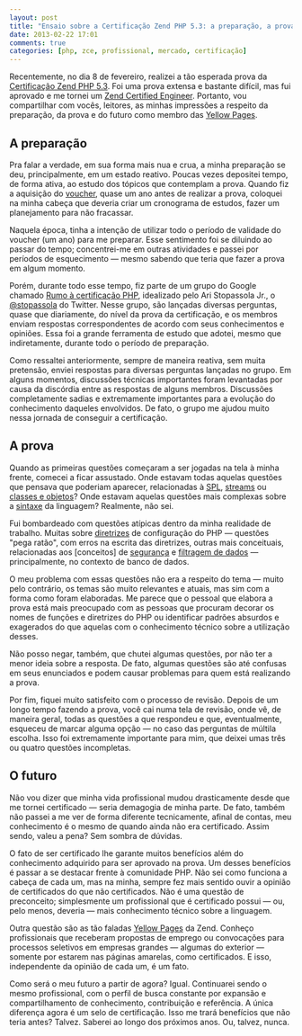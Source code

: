 ```yaml
---
layout: post
title: "Ensaio sobre a Certificação Zend PHP 5.3: a preparação, a prova e o futuro como certificado"
date: 2013-02-22 17:01
comments: true
categories: [php, zce, profissional, mercado, certificação]
---
```


Recentemente, no dia 8 de fevereiro, realizei a tão esperada prova da [Certificação Zend PHP 5.3](http://www.zend.com/services/certification/). Foi uma prova extensa e bastante difícil, mas fui aprovado e me tornei um [Zend Certified Engineer](http://www.zend.com/en/store/education/certification/yellow-pages.php#show-ClientCandidateID=ZEND021458). Portanto, vou compartilhar com vocês, leitores, as minhas impressões a respeito da preparação, da prova e do futuro como membro das [Yellow Pages](http://www.zend.com/en/store/education/certification/yellow-pages.php).

<!-- more -->

## A preparação

Pra falar a verdade, em sua forma mais nua e crua, a minha preparação se deu, principalmente, em um estado reativo. Poucas vezes depositei tempo, de forma ativa, ao estudo dos tópicos que contemplam a prova. Quando fiz a aquisição do [voucher](http://shop.zend.com/en/zend-php5-certification-voucher.html), quase um ano antes de realizar a prova, coloquei na minha cabeça que deveria criar um cronograma de estudos, fazer um planejamento para não fracassar.

Naquela época, tinha a intenção de utilizar todo o período de validade do voucher (um ano) para me preparar. Esse sentimento foi se diluindo ao passar do tempo; concentrei-me em outras atividades e passei por períodos de esquecimento — mesmo sabendo que teria que fazer a prova em algum momento.

Porém, durante todo esse tempo, fiz parte de um grupo do Google chamado [Rumo à certificação PHP](http://groups.google.com.br/group/rumo-a-certificacao-php), idealizado pelo Ari Stopassola Jr., o [@stopassola](https://twitter.com/stopassola) do Twitter. Nesse grupo, são lançadas diversas perguntas, quase que diariamente, do nível da prova da certificação, e os membros enviam respostas correspondentes de acordo com seus conhecimentos e opiniões. Essa foi a grande ferramenta de estudo que adotei, mesmo que indiretamente, durante todo o período de preparação.

Como ressaltei anteriormente, sempre de maneira reativa, sem muita pretensão, enviei respostas para diversas perguntas lançadas no grupo. Em alguns momentos, discussões técnicas importantes foram levantadas por causa da discórdia entre as respostas de alguns membros. Discussões completamente sadias e extremamente importantes para a evolução do conhecimento daqueles envolvidos. De fato, o grupo me ajudou muito nessa jornada de conseguir a certificação.

## A prova

Quando as primeiras questões começaram a ser jogadas na tela à minha frente, comecei a ficar assustado. Onde estavam todas aquelas questões que pensava que poderiam aparecer, relacionadas à [SPL](http://php.net/manual/pt_BR/book.spl.php), [streams](http://php.net/manual/pt_BR/book.stream.php) ou [classes e objetos](http://php.net/manual/en/language.oop5.php)? Onde estavam aquelas questões mais complexas sobre a [sintaxe](http://php.net/manual/en/language.basic-syntax.php) da linguagem? Realmente, não sei.

Fui bombardeado com questões atípicas dentro da minha realidade de trabalho. Muitas sobre [diretrizes](http://php.net/manual/en/ini.list.php) de configuração do PHP — questões "pega ratão", com erros na escrita das diretrizes, outras mais conceituais, relacionadas aos [conceitos] de [segurança](http://php.net/manual/en/security.php) e [filtragem de dados](http://php.net/manual/pt_BR/book.filter.php) — principalmente, no contexto de banco de dados.

O meu problema com essas questões não era a respeito do tema — muito pelo contrário, os temas são muito relevantes e atuais, mas sim com a forma como foram elaboradas. Me parece que o pessoal que elabora a prova está mais preocupado com as pessoas que procuram decorar os nomes de funções e diretrizes do PHP ou identificar padrões absurdos e exagerados do que aquelas com o conhecimento técnico sobre a utilização desses.

Não posso negar, também, que chutei algumas questões, por não ter a menor ideia sobre a resposta. De fato, algumas questões são até confusas em seus enunciados e podem causar problemas para quem está realizando a prova.

Por fim, fiquei muito satisfeito com o processo de revisão. Depois de um longo tempo fazendo a prova, você cai numa tela de revisão, onde vê, de maneira geral, todas as questões a que respondeu e que, eventualmente, esqueceu de marcar alguma opção — no caso das perguntas de múltila escolha. Isso foi extremamente importante para mim, que deixei umas três ou quatro questões incompletas.

## O futuro

Não vou dizer que minha vida profissional mudou drasticamente desde que me tornei certificado — seria demagogia de minha parte. De fato, também não passei a me ver de forma diferente tecnicamente, afinal de contas, meu conhecimento é o mesmo de quando ainda não era certificado. Assim sendo, valeu a pena? Sem sombra de dúvidas.

O fato de ser certificado lhe garante muitos benefícios além do conhecimento adquirido para ser aprovado na prova. Um desses benefícios é passar a se destacar frente à comunidade PHP. Não sei como funciona a cabeça de cada um, mas na minha, sempre fez mais sentido ouvir a opinião de certificados do que não certificados. Não é uma questão de preconceito; simplesmente um profissional que é certificado possui — ou, pelo menos, deveria — mais conhecimento técnico sobre a linguagem.

Outra questão são as tão faladas [Yellow Pages](http://www.zend.com/en/store/education/certification/yellow-pages.php) da Zend. Conheço profissionais que receberam propostas de emprego ou convocações para processos seletivos em empresas grandes — algumas do exterior — somente por estarem nas páginas amarelas, como certificados. E isso, independente da opinião de cada um, é um fato.

Como será o meu futuro a partir de agora? Igual. Continuarei sendo o mesmo profissional, com o perfil de busca constante por expansão e compartilhamento de conhecimento, contribuição e referência. A única diferença agora é um selo de certificação. Isso me trará benefícios que não teria antes? Talvez. Saberei ao longo dos próximos anos. Ou, talvez, nunca.